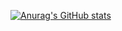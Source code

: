 [![Anurag's GitHub stats](https://github-readme-stats.vercel.app/api?username=edjairaguiar&show_icons=true&theme=dracula
)](https://github.com/anuraghazra/github-readme-stats)

